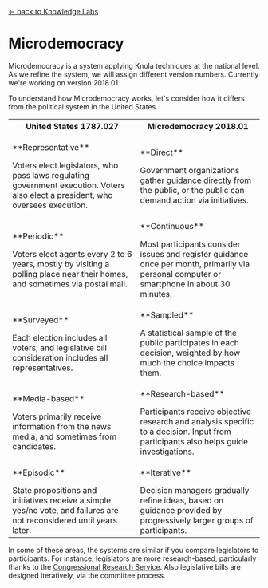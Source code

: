 [&larr; back to Knowledge Labs](.)

# Microdemocracy

Microdemocracy is a system applying Knola techniques at the national level. As we refine the system, we will assign different version numbers. Currently we're working on version 2018.01.

To understand how Microdemocracy works, let's consider how it differs from the political system in the United States.

<table class="table table-striped table-bordered">
 <tr>
  <th>United States 1787.027</th>
  <th>Microdemocracy 2018.01</th>
 </tr>
 <tr>
  <td>
   <p>**Representative**</p>
   Voters elect legislators, who pass laws regulating government execution. Voters also elect a president, who oversees execution.
  </td>
  <td>
   <p>**Direct**</p>
   Government organizations gather guidance directly from the public, or the public can demand action via initiatives.
  </td>
 </tr>
 <tr>
  <td>
   <p>**Periodic**</p>
   Voters elect agents every 2 to 6 years, mostly by visiting a polling place near their homes, and sometimes via postal mail.
  </td>
  <td>
   <p>**Continuous**</p>
   Most participants consider issues and register guidance once per month, primarily via personal computer or smartphone in about 30 minutes.
  </td>
 </tr>
 <tr>
  <td>
   <p>**Surveyed**</p>
   Each election includes all voters, and legislative bill consideration includes all representatives.
  </td>
  <td>
   <p>**Sampled**</p>
   A statistical sample of the public participates in each decision, weighted by how much the choice impacts them.
  </td>
 </tr>
 <tr>
  <td>
   <p>**Media-based**</p>
   Voters primarily receive information from the news media, and sometimes from candidates.
  </td>
  <td>
   <p>**Research-based**</p>
   Participants receive objective research and analysis specific to a decision. Input from participants also helps guide investigations.
  </td>
 </tr>
 <tr>
  <td>
   <p>**Episodic**</p>
   State propositions and initiatives receive a simple yes/no vote, and failures are not reconsidered until years later.
  </td>
  <td>
   <p>**Iterative**</p>
   Decision managers gradually refine ideas, based on guidance provided by progressively larger groups of participants.
  </td>
 </tr>
</table>

In some of these areas, the systems are similar if you compare legislators to participants. For instance, legislators are more research-based, particularly thanks to the [Congressional Research Service](https://en.wikipedia.org/wiki/Congressional_Research_Service). Also legislative bills are designed iteratively, via the committee process. 

